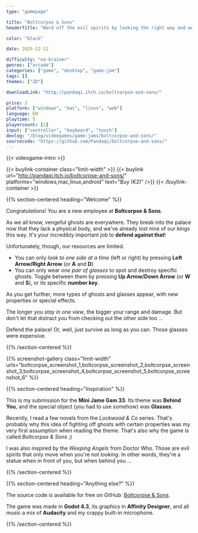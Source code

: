 ```yaml
---
type: "gamepage"

title: "Boltcorpse & Sons"
headerTitle: "Ward off the evil spirits by looking the right way and wearing the right goggles."

color: "black"

date: 2025-12-12

difficulty: "no-brainer"
genres: ["arcade"]
categories: ["game", "desktop", "game-jam"]
tags: []
themes: ["2D"]

downloadLink: "http://pandaqi.itch.io/boltcorpse-and-sons/"

price: 2
platform: ["windows", "mac", "linux", "web"]
language: EN
playtime: 5
playercount: [1]
input: ["controller", "keyboard", "touch"]
devlog: "/blog/videogames/game-jams/boltcorpse-and-sons/"
sourcecode: "https://github.com/Pandaqi/boltcorpse-and-sons/"
---
```


{{< videogame-intro >}}

{{< buylink-container class="limit-width" >}}
{{< buylink url="http://pandaqi.itch.io/boltcorpse-and-sons/" platforms="windows,mac,linux,android" text="Buy (&euro;2)" />}} 
{{< /buylink-container >}}

{{% section-centered heading="Welcome" %}}

Congratulations! You are a new employee at **Boltcorpse & Sons**.

As we all know, vengeful ghosts are everywhere. They break into the palace now that they lack a physical body, and we've already lost nine of our kings this way. It's your incredibly important job to **defend against that**!

Unfortunately, though, our resources are limited. 

* You can only *look to one side at a time* (left or right) by pressing **Left Arrow/Right Arrow** (or **A** and **D**)
* You can only wear *one pair of glasses* to spot and destroy specific ghosts. Toggle between them by pressing **Up Arrow/Down Arrow** (or **W** and **S**), or its specific **number key**.

As you get further, more types of ghosts and glasses appear, with new properties or special effects. 

The longer you *stay in one view*, the bigger your range and damage. But don't let that distract you from checking out the other side too ...

Defend the palace! Or, well, just survive as long as you can. Those glasses were expensive.

{{% /section-centered %}}

{{% screenshot-gallery class="limit-width" urls="boltcorpse_screenshot_1,boltcorpse_screenshot_2,boltcorpse_screenshot_3,boltcorpse_screenshot_4,boltcorpse_screenshot_5,boltcorpse_screenshot_6" %}}

{{% section-centered heading="Inspiration" %}}

This is my submission for the **Mini Jame Gam 33**. Its theme was **Behind You**, and the special object (you had to use somehow) was **Glasses**.

Recently, I read a few novels from the *Lockwood & Co* series. That's probably why this idea of fighting off ghosts with certain properties was my very first assumption when reading the theme. That's also why the game is called *Boltcorpse & Sons* ;)

I was also inspired by the *Weeping Angels* from Doctor Who. Those are evil spirits that only move when you're *not looking*. In other words, they're a statue when in front of you, but when behind you ...

{{% /section-centered %}}

{{% section-centered heading="Anything else?" %}}

The source code is available for free on GitHub: [Boltcorpse & Sons](https://github.com/Pandaqi/boltcorpse-and-sons/).

The game was made in **Godot 4.3**, its graphics in **Affinity Designer**, and all music a mix of **Audacity** and my crappy built-in microphone.

{{% /section-centered %}}